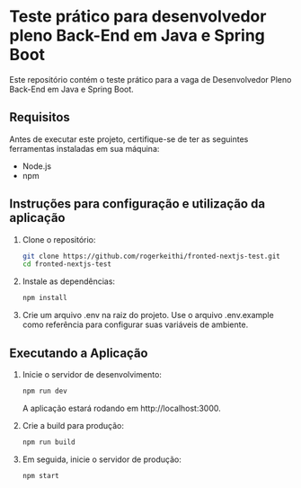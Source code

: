 
# Teste prático para desenvolvedor pleno Back-End em Java e Spring Boot

Este repositório contém o teste prático para a vaga de Desenvolvedor Pleno Back-End em Java e Spring Boot.

## Requisitos
Antes de executar este projeto, certifique-se de ter as seguintes ferramentas instaladas em sua máquina:

- Node.js 
- npm

## Instruções para configuração e utilização da aplicação

1. Clone o repositório:
   ```bash
   git clone https://github.com/rogerkeithi/fronted-nextjs-test.git
   cd fronted-nextjs-test

2. Instale as dependências:
    ```bash
    npm install
    ```

3. Crie um arquivo .env na raiz do projeto. Use o arquivo .env.example como referência para configurar suas variáveis de ambiente.

## Executando a Aplicação
    
1. Inicie o servidor de desenvolvimento:
    ```bash
    npm run dev
    ```
    A aplicação estará rodando em http://localhost:3000.

2. Crie a build para produção:
    ```bash
    npm run build
    ```
    
3. Em seguida, inicie o servidor de produção:
    ```bash
    npm start
    ```